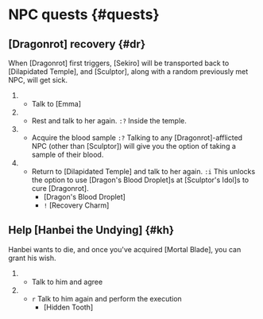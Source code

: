 # NPC quests {#quests}

## [Dragonrot] recovery {#dr}
When [Dragonrot] first triggers, [Sekiro] will be transported back to [Dilapidated Temple], and [Sculptor], along with a random previously met NPC, will get sick.
1. + Talk to [Emma]
2. + Rest and talk to her again.
     `:?` Inside the temple.
3. + Acquire the blood sample
     `:?` Talking to any [Dragonrot]-afflicted NPC (other than [Sculptor]) will give you the option of taking a sample of their blood.
4. + Return to [Dilapidated Temple] and talk to her again.
     `:i` This unlocks the option to use [Dragon's Blood Droplet]s at [Sculptor's Idol]s to cure [Dragonrot].
     - [Dragon's Blood Droplet]
     - `!` [Recovery Charm]

## Help [Hanbei the Undying] {#kh}
Hanbei wants to die, and once you've acquired [Mortal Blade], you can grant his wish.
1. + Talk to him and agree
2. + `r` Talk to him again and perform the execution
     - [Hidden Tooth]
